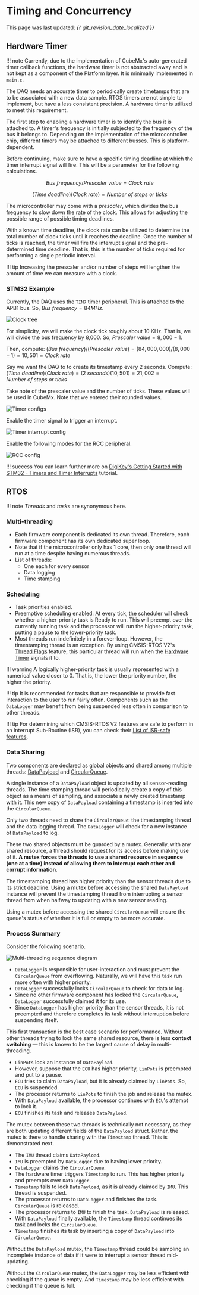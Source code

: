 # Timing and Concurrency

This page was last updated: *{{ git_revision_date_localized }}*

## Hardware Timer

!!! note
	Currently, due to the implementation of CubeMx's auto-generated timer callback functions, the hardware timer is not abstracted away and is not kept as a component of the Platform layer. It is minimally implemented in `main.c`. 

The DAQ needs an accurate timer to periodically create timetamps that are to be associated with a new data sample. RTOS timers are not simple to implement, but have a less consistent precision. A hardware timer is utilized to meet this requirement.

The first step to enabling a hardware timer is to identify the bus it is attached to. A timer's frequency is initially subjected to the frequency of the bus it belongs to. Depending on the implementation of the microcontroller chip, different timers may be attached to different busses. This is platform-dependent.

Before continuing, make sure to have a specific timing deadline at which the timer interrupt signal will fire. This will be a parameter for the following calculations.

$$
Bus \ frequency / Prescaler \ value = Clock \ rate
$$

$$
(Time \ deadline)(Clock \ rate) = Number \ of \ steps \ or \ ticks
$$

The microcontroller may come with a *prescaler*, which divides the bus frequency to slow down the rate of the clock. This allows for adjusting the possible range of possible timing deadlines.

With a known time deadline, the clock rate can be utilized to determine the total number of clock ticks until it reaches the deadline. Once the number of ticks is reached, the timer will fire the interrupt signal and the pre-determined time deadline. That is, this is the number of ticks required for performing a single periodic interval.

!!! tip
	Increasing the prescaler and/or number of steps will lengthen the amount of time we can measure with a clock.

### STM32 Example

Currently, the DAQ uses the `TIM7` timer peripheral. This is attached to the APB1 bus. So, $Bus \ frequency = 84 MHz$.

![Clock tree](./images/clock_tree.png)

For simplicity, we will make the clock tick roughly about 10 KHz. That is, we will divide the bus frequency by 8,000. So, $Prescaler \ value = 8,000 - 1$.

Then, compute: $(Bus \ frequency) / (Prescaler \ value) = (84,000,000) / (8,000 - 1) = 10,501 = Clock \ rate$

Say we want the DAQ to to create its timestamp every 2 seconds. Compute: $(Time \ deadline)(Clock \ rate) = (2 \ seconds)(10,501) = 21,002 = Number \ of \ steps \ or \ ticks$

Take note of the prescaler value and the number of ticks. These values will be used in CubeMx. Note that we entered their rounded values.

![Timer configs](./images/timer_configs.png)

Enable the timer signal to trigger an interrupt.

![Timer interrupt config](./images/timer_interrupt_config.png)

Enable the following modes for the RCC peripheral.

![RCC config](./images/rcc_config.png)

!!! success
	You can learn further more on [DigiKey's Getting Started with STM32 - Timers and Timer Interrupts](https://www.digikey.com/en/maker/projects/getting-started-with-stm32-timers-and-timer-interrupts/d08e6493cefa486fb1e79c43c0b08cc6) tutorial.


## RTOS

!!! note
	*Threads* and *tasks* are synonymous here.

### Multi-threading

- Each firmware component is dedicated its own thread. Therefore, each firmware component has its own dedicated super loop.
- Note that if the microcontroller only has 1 core, then only one thread will run at a time despite having numerous threads.
- List of threads:
	- One each for every sensor
	- Data logging
	- Time stamping

### Scheduling

- Task priorities enabled.
- Preemptive scheduling enabled: At every tick, the scheduler will check whether a higher-priority task is Ready to run. This will preempt over the currently running task and the processor will run the higher-priority task, putting a pause to the lower-priority task.
- Most threads run indefinitely in a forever-loop. However, the timestamping thread is an exception. By using CMSIS-RTOS V2's [Thread Flags](https://www.keil.com/pack/doc/CMSIS_Dev/RTOS2/html/group__rtx__evr__thread__flags.html) feature, this particular thread will run when the [Hardware Timer](#hardware-timer) signals it to.

!!! warning
	A logically higher-priority task is usually represented with a numerical value closer to 0. That is, the lower the priority number, the higher the priority.

!!! tip
	It is recommended for tasks that are responsible to provide fast interaction to the user to run fairly often. Components such as the `DataLogger` may benefit from being suspended less often in comparison to other threads.

!!! tip
	For determining which CMSIS-RTOS V2 features are safe to perform in an Interrupt Sub-Routine (ISR), you can check their [List of ISR-safe features](https://arm-software.github.io/CMSIS_5/latest/RTOS2/html/theory_of_operation.html#CMSIS_RTOS_ISR_Calls).

### Data Sharing

Two components are declared as global objects and shared among multiple threads: [DataPayload](./../Application/Data%20Logger/data_payload.md) and [CircularQueue](./../Application/Data%20Logger/circular_queue.md).

A single instance of a `DataPayload` object is updated by all sensor-reading threads. The time stamping thread will periodically create a copy of this object as a means of sampling, and associate a newly created timestamp with it. This new copy of `DataPayload` containing a timestamp is inserted into the `CircularQueue`.

Only two threads need to share the `CircularQueue`: the timestamping thread and the data logging thread. The `DataLogger` will check for a new instance of `DataPayload` to log. 

These two shared objects must be guarded by a mutex. Generally, with any shared resource, a thread should request for its access before making use of it. **A mutex forces the threads to use a shared resource in sequence (one at a time) instead of allowing them to interrupt each other and corrupt information**.

The timestamping thread has higher priority than the sensor threads due to its strict deadline. Using a mutex before accessing the shared `DataPayload` instance will prevent the timestamping thread from interrupting a sensor thread from when halfway to updating with a new sensor reading.

Using a mutex before accessing the shared `CircularQueue` will ensure the queue's status of whether it is full or empty to be more accurate.

### Process Summary

Consider the following scenario.

![Multi-threading sequence diagram](./images/multithreading_sequence_diagram.svg)


- `DataLogger` is responsible for user-interaction and must prevent the `CircularQueue` from overflowing. Naturally, we will have this task run more often with higher priority.
- `DataLogger` successfully locks `CircularQueue` to check for data to log.
- Since no other firmware component has locked the `CircularQueue`, `DataLogger` successfully claimed it for its use.
- Since `DataLogger` has higher priority than the sensor threads, it is not preempted and therefore completes its task without interruption before suspending itself.

This first transaction is the best case scenario for performance. Without other threads trying to lock the same shared resource, there is less **context switching** — this is known to be the largest cause of delay in multi-threading.

- `LinPots` lock an instance of `DataPayload`.
- However, suppose that the `ECU` has higher priority, `LinPots` is preempted and put to a pause.
- `ECU` tries to claim `DataPayload`, but it is already claimed by `LinPots`. So, `ECU` is suspended.
- The processor returns to `LinPots` to finish the job and release the mutex.
- With `DataPayload` available, the processor continues with `ECU`'s attempt to lock it.
- `ECU` finishes its task and releases `DataPayload`.

The mutex between these two threads is technically not necessary, as they are both updating different fields of the `DataPayload` struct. Rather, the mutex is there to handle sharing with the `Timestamp` thread. This is demonstrated next.

- The `IMU` thread claims `DataPayload`.
- `IMU` is preempted by `DataLogger` due to having lower priority.
- `DataLogger` claims the `CircularQueue`.
- The hardware timer triggers `Timestamp` to run. This has higher priority and preempts over `DataLogger`.
- `Timestamp` fails to lock `DataPayload`, as it is already claimed by `IMU`. This thread is suspended.
- The processor returns to `DataLogger` and finishes the task. `CircularQueue` is released.
- The processor returns to `IMU` to finish the task. `DataPayload` is released.
- With `DataPayload` finally available, the `Timestamp` thread continues its task and locks the `CircularQueue`.
- `Timestamp` finishes its task by inserting a copy of `DataPayload` into `CircularQueue`.

Without the `DataPayload` mutex, the `Timestamp` thread could be sampling an incomplete instance of data if it were to interrupt a sensor thread mid-updating.

Without the `CircularQueue` mutex, the `DataLogger` may be less efficient with checking if the queue is empty. And `Timestamp` may be less efficient with checking if the queue is full.
